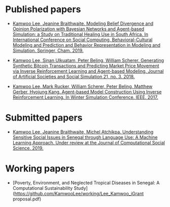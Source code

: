 # Published papers
* [Kamwoo Lee, Jeanine Braithwaite. Modeling Belief Divergence and Opinion Polarization with Bayesian Networks and Agent-based Simulation: a Study on Traditional Healing Use in South Africa. In International Conference on Social Computing, Behavioral-Cultural Modeling and Prediction and Behavior Representation in Modeling and Simulation. Springer, Cham. 2019.](published/Modeling_Belief_Divergence_and_Opinion_Polarization_with_Bayesian_Networks_and_Agent-based_Simulation.pdf)

* [Kamwoo Lee, Sinan Ulkuatam, Peter Beling, William Scherer. Generating Synthetic Bitcoin Transactions and Predicting Market Price Movement via Inverse Reinforcement Learning and Agent-based Modeling. Journal of Artificial Societies and Social Simulation 21, no. 3. 2018.](published/Generating_Synthetic_Bitcoin_Transactions_and_Predicting_Market_Price_Movement_via_IRL_and_ABM.pdf)

* [Kamwoo Lee, Mark Rucker, William Scherer, Peter Beling, Matthew Gerber, Hyojung Kang. Agent-based Model Construction Using Inverse Reinforcement Learning. In Winter Simulation Conference. IEEE. 2017.](published/Agent-Based_Model_Construction_Using_Inverse_Reinforcement_Learning.pdf)

# Submitted papers
* [Kamwoo Lee, Jeanine Braithwaite, Michel Atchikpa. Understanding Sensitive Social Issues in Senegal through Language Use: A Machine Learning Approach. Under review at the Journal of Computational Social Science. 2019.](submitted/Understanding_Sensitive_Social_Issues_in_Senegal_through_Language_Use_a_Machine_Learning_Approach.pdf)

# Working papers
* [Poverty, Environment, and Neglected Tropical Diseases in Senegal: A Computational Sustainability Study](https://github.com/KamwooLee/working/Lee_Kamwoo_iGrant proposal.pdf)
